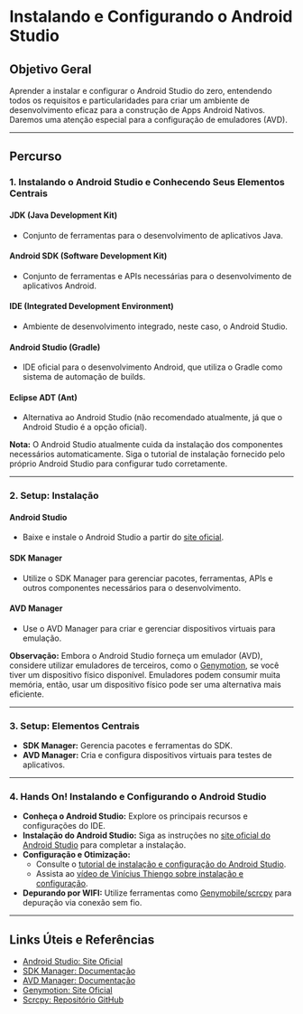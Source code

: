 # Instalando e Configurando o Android Studio

## Objetivo Geral

Aprender a instalar e configurar o Android Studio do zero, entendendo todos os requisitos e particularidades para criar um ambiente de desenvolvimento eficaz para a construção de Apps Android Nativos. Daremos uma atenção especial para a configuração de emuladores (AVD).

---

## Percurso

### 1. Instalando o Android Studio e Conhecendo Seus Elementos Centrais

#### **JDK (Java Development Kit)**

- Conjunto de ferramentas para o desenvolvimento de aplicativos Java.

#### **Android SDK (Software Development Kit)**

- Conjunto de ferramentas e APIs necessárias para o desenvolvimento de aplicativos Android.

#### **IDE (Integrated Development Environment)**

- Ambiente de desenvolvimento integrado, neste caso, o Android Studio.

#### **Android Studio (Gradle)**

- IDE oficial para o desenvolvimento Android, que utiliza o Gradle como sistema de automação de builds.

#### **Eclipse ADT (Ant)**

- Alternativa ao Android Studio (não recomendado atualmente, já que o Android Studio é a opção oficial).

**Nota:**
O Android Studio atualmente cuida da instalação dos componentes necessários automaticamente. Siga o tutorial de instalação fornecido pelo próprio Android Studio para configurar tudo corretamente.

---

### 2. Setup: Instalação

#### **Android Studio**

- Baixe e instale o Android Studio a partir do [site oficial](https://developer.android.com/studio).

#### **SDK Manager**

- Utilize o SDK Manager para gerenciar pacotes, ferramentas, APIs e outros componentes necessários para o desenvolvimento.

#### **AVD Manager**

- Use o AVD Manager para criar e gerenciar dispositivos virtuais para emulação.

**Observação:**
Embora o Android Studio forneça um emulador (AVD), considere utilizar emuladores de terceiros, como o [Genymotion](https://www.genymotion.com/), se você tiver um dispositivo físico disponível. Emuladores podem consumir muita memória, então, usar um dispositivo físico pode ser uma alternativa mais eficiente.

---

### 3. Setup: Elementos Centrais

- **SDK Manager:** Gerencia pacotes e ferramentas do SDK.
- **AVD Manager:** Cria e configura dispositivos virtuais para testes de aplicativos.

---

### 4. Hands On! Instalando e Configurando o Android Studio

- **Conheça o Android Studio:** Explore os principais recursos e configurações do IDE.
- **Instalação do Android Studio:** Siga as instruções no [site oficial do Android Studio](https://developer.android.com/studio) para completar a instalação.
- **Configuração e Otimização:**
  - Consulte o [tutorial de instalação e configuração do Android Studio](https://developer.android.com/studio/install).
  - Assista ao [vídeo de Vinícius Thiengo sobre instalação e configuração](https://www.youtube.com/watch?v=exX5wN1uR1Q).
- **Depurando por WIFI:** Utilize ferramentas como [Genymobile/scrcpy](https://github.com/Genymobile/scrcpy) para depuração via conexão sem fio.

---

## Links Úteis e Referências

- [Android Studio: Site Oficial](https://developer.android.com/studio)
- [SDK Manager: Documentação](https://developer.android.com/studio/command-line/sdkmanager)
- [AVD Manager: Documentação](https://developer.android.com/studio/run/managing-avds)
- [Genymotion: Site Oficial](https://www.genymotion.com/)
- [Scrcpy: Repositório GitHub](https://github.com/Genymobile/scrcpy)
